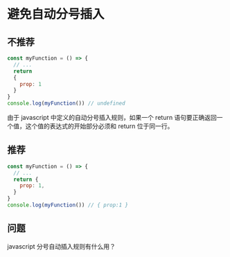 # 避免自动分号插入

## 不推荐

```js
const myFunction = () => {
  // ...
  return
  {
    prop: 1
  }
}
console.log(myFunction()) // undefined
```

由于 javascript 中定义的自动分号插入规则，如果一个 return 语句要正确返回一个值，这个值的表达式的开始部分必须和 return 位于同一行。

## 推荐

```js
const myFunction = () => {
  // ...
  return {
    prop: 1,
  }
}
console.log(myFunction()) // { prop:1 }
```

## 问题

javascript 分号自动插入规则有什么用？

